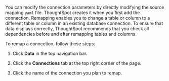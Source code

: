 You can modify the connection parameters by directly modifying the source mapping <code>yaml</code> file. ThoughtSpot creates it when you first add the connection. Remapping enables you to change a table or column to a different table or column in an existing database connection. To ensure that data displays correctly, ThoughtSpot recommends that you check all dependencies before and after remapping tables and columns.

To remap a connection, follow these steps:

1. Click **Data** in the top navigation bar.

2. Click the **Connections** tab at the top right corner of the page.

3. Click the name of the connection you plan to remap.
